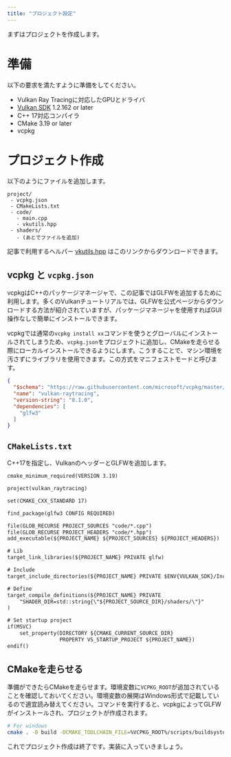 ```yaml
---
title: "プロジェクト設定"
---
```


まずはプロジェクトを作成します。

# 準備

以下の要求を満たすように準備をしてください。

- Vulkan Ray Tracingに対応したGPUとドライバ
- [Vulkan SDK](https://vulkan.lunarg.com/#new_tab) 1.2.162 or later
- C++ 17対応コンパイラ
- CMake 3.19 or later
- vcpkg

# プロジェクト作成

以下のようにファイルを追加します。

```
project/
 - vcpkg.json
 - CMakeLists.txt
 - code/
   - main.cpp
   - vkutils.hpp
 - shaders/
   - (あとでファイルを追加)
```

記事で利用するヘルパー [vkutils.hpp](https://github.com/nishidate-yuki/vulkan_raytracing_from_scratch/blob/master/code/vkutils.hpp) はこのリンクからダウンロードできます。

## vcpkg と `vcpkg.json`

vcpkgはC++のパッケージマネージャで、この記事ではGLFWを追加するために利用します。多くのVulkanチュートリアルでは、GLFWを公式ページからダウンロードする方法が紹介されていますが、パッケージマネージャを使用すればGUI操作なしで簡単にインストールできます。

vcpkgでは通常の`vcpkg install xx`コマンドを使うとグローバルにインストールされてしまうため、`vcpkg.json`をプロジェクトに追加し、CMakeを走らせる際にローカルインストールできるようにします。こうすることで、マシン環境を汚さずにライブラリを使用できます。この方式をマニフェストモードと呼びます。

```json:vcpkg.json
{
  "$schema": "https://raw.githubusercontent.com/microsoft/vcpkg/master/scripts/vcpkg.schema.json",
  "name": "vulkan-raytracing",
  "version-string": "0.1.0",
  "dependencies": [
    "glfw3"
  ]
}
```

## `CMakeLists.txt`

C++17を指定し、VulkanのヘッダーとGLFWを追加します。

```cmake:CMakeLists.txt
cmake_minimum_required(VERSION 3.19)

project(vulkan_raytracing)

set(CMAKE_CXX_STANDARD 17)

find_package(glfw3 CONFIG REQUIRED)

file(GLOB_RECURSE PROJECT_SOURCES "code/*.cpp")
file(GLOB_RECURSE PROJECT_HEADERS "code/*.hpp")
add_executable(${PROJECT_NAME} ${PROJECT_SOURCES} ${PROJECT_HEADERS})

# Lib
target_link_libraries(${PROJECT_NAME} PRIVATE glfw)

# Include
target_include_directories(${PROJECT_NAME} PRIVATE $ENV{VULKAN_SDK}/Include)

# Define
target_compile_definitions(${PROJECT_NAME} PRIVATE
    "SHADER_DIR=std::string{\"${PROJECT_SOURCE_DIR}/shaders/\"}"
)

# Set startup project
if(MSVC)
    set_property(DIRECTORY ${CMAKE_CURRENT_SOURCE_DIR} 
                 PROPERTY VS_STARTUP_PROJECT ${PROJECT_NAME})
endif()
```

## CMakeを走らせる

準備ができたらCMakeを走らせます。環境変数に`VCPKG_ROOT`が追加されていることを確認しておいてください。環境変数の展開はWindows形式で記載しているので適宜読み替えてください。コマンドを実行すると、vcpkgによってGLFWがインストールされ、プロジェクトが作成されます。

```sh
# For windows
cmake . -B build -DCMAKE_TOOLCHAIN_FILE=%VCPKG_ROOT%/scripts/buildsystems/vcpkg.cmake
```

これでプロジェクト作成は終了です。実装に入っていきましょう。
